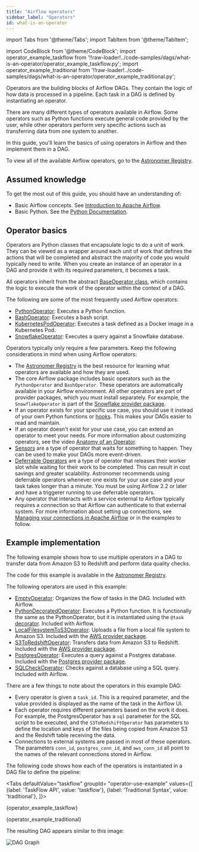 ```yaml
---
title: "Airflow operators"
sidebar_label: "Operators"
id: what-is-an-operator
---
```


<head>
  <meta name="description" content="Learn the basics of operators, which are the building blocks of Airflow DAGs. See an example of how to implement several common operators available in Apache Airflow." />
  <meta name="og:description" content="Learn the basics of operators, which are the building blocks of Airflow DAGs. See an example of how to implement several common operators available in Apache Airflow." />
</head>

import Tabs from '@theme/Tabs';
import TabItem from '@theme/TabItem';

import CodeBlock from '@theme/CodeBlock';
import operator_example_taskflow from '!!raw-loader!../code-samples/dags/what-is-an-operator/operator_example_taskflow.py';
import operator_example_traditional from '!!raw-loader!../code-samples/dags/what-is-an-operator/operator_example_traditional.py';

Operators are the building blocks of Airflow DAGs. They contain the logic of how data is processed in a pipeline. Each task in a DAG is defined by instantiating an operator.

There are many different types of operators available in Airflow. Some operators such as Python functions execute general code provided by the user, while other operators perform very specific actions such as transferring data from one system to another.

In this guide, you'll learn the basics of using operators in Airflow and then implement them in a DAG.

To view all of the available Airflow operators, go to the [Astronomer Registry](https://registry.astronomer.io/modules?types=operators).

## Assumed knowledge

To get the most out of this guide, you should have an understanding of:

- Basic Airflow concepts. See [Introduction to Apache Airflow](intro-to-airflow.md).
- Basic Python. See the [Python Documentation](https://docs.python.org/3/tutorial/index.html).

## Operator basics

Operators are Python classes that encapsulate logic to do a unit of work. They can be viewed as a wrapper around each unit of work that defines the actions that will be completed and abstract the majority of code you would typically need to write. When you create an instance of an operator in a DAG and provide it with its required parameters, it becomes a task.

All operators inherit from the abstract [BaseOperator class](https://airflow.apache.org/docs/apache-airflow/stable/_api/airflow/models/baseoperator/index.html), which contains the logic to execute the work of the operator within the context of a DAG.

The following are some of the most frequently used Airflow operators:

- [PythonOperator](https://registry.astronomer.io/providers/apache-airflow/modules/pythonoperator): Executes a Python function.
- [BashOperator](https://registry.astronomer.io/providers/apache-airflow/modules/bashoperator): Executes a bash script.
- [KubernetesPodOperator](https://registry.astronomer.io/providers/kubernetes/modules/kubernetespodoperator): Executes a task defined as a Docker image in a Kubernetes Pod.
- [SnowflakeOperator](https://registry.astronomer.io/providers/snowflake/modules/snowflakeoperator): Executes a query against a Snowflake database.

Operators typically only require a few parameters. Keep the following considerations in mind when using Airflow operators:

- The [Astronomer Registry](https://registry.astronomer.io/modules?types=operators) is the best resource for learning what operators are available and how they are used.
- The core Airflow package includes basic operators such as the `PythonOperator` and `BashOperator`. These operators are automatically available in your Airflow environment. All other operators are part of provider packages, which you must install separately. For example, the `SnowflakeOperator` is part of the [Snowflake provider package](https://registry.astronomer.io/providers/snowflake).
- If an operator exists for your specific use case, you should use it instead of your own Python functions or [hooks](what-is-a-hook.md). This makes your DAGs easier to read and maintain.
- If an operator doesn't exist for your use case, you can extend an operator to meet your needs. For more information about customizing operators, see the video [Anatomy of an Operator](https://www.astronomer.io/events/webinars/anatomy-of-an-operator).
- [Sensors](what-is-a-sensor.md) are a type of operator that waits for something to happen. They can be used to make your DAGs more event-driven.
- [Deferrable Operators](deferrable-operators.md) are a type of operator that releases their worker slot while waiting for their work to be completed. This can result in cost savings and greater scalability. Astronomer recommends using deferrable operators whenever one exists for your use case and your task takes longer than a minute. You must be using Airflow 2.2 or later and have a triggerer running to use deferrable operators.
- Any operator that interacts with a service external to Airflow typically requires a connection so that Airflow can authenticate to that external system. For more information about setting up connections, see [Managing your connections in Apache Airflow](connections.md) or in the examples to follow.

## Example implementation

The following example shows how to use multiple operators in a DAG to transfer data from Amazon S3 to Redshift and perform data quality checks.

The code for this example is available in the [Astronomer Registry](https://registry.astronomer.io/dags/simple-redshift-3).

The following operators are used in this example:

- [EmptyOperator](https://airflow.apache.org/docs/apache-airflow/stable/_api/airflow/operators/empty/index.html): Organizes the flow of tasks in the DAG. Included with Airflow.
- [PythonDecoratedOperator](https://registry.astronomer.io/providers/apache-airflow/modules/pythonoperator): Executes a Python function. It is functionally the same as the PythonOperator, but it is instantiated using the `@task` [decorator](airflow-decorators.md). Included with Airflow.
- [LocalFilesystemToS3Operator](https://registry.astronomer.io/providers/amazon/modules/localfilesystemtos3operator): Uploads a file from a local file system to Amazon S3. Included with the [AWS provider package](https://registry.astronomer.io/providers/amazon).
- [S3ToRedshiftOperator](https://registry.astronomer.io/providers/amazon/modules/s3toredshiftoperator): Transfers data from Amazon S3 to Redshift. Included with the [AWS provider package](https://registry.astronomer.io/providers/amazon).
- [PostgresOperator](https://registry.astronomer.io/providers/postgres/modules/postgresoperator): Executes a query against a Postgres database. Included with the [Postgres provider package](https://registry.astronomer.io/providers/postgres).
- [SQLCheckOperator](https://registry.astronomer.io/providers/apache-airflow/modules/sqlcheckoperator): Checks against a database using a SQL query. Included with Airflow.

There are a few things to note about the operators in this example DAG:

- Every operator is given a `task_id`. This is a required parameter, and the value provided is displayed as the name of the task in the Airflow UI.
- Each operator requires different parameters based on the work it does. For example, the PostgresOperator has a `sql` parameter for the SQL script to be executed, and the `S3ToRedshiftOperator` has parameters to define the location and keys of the files being copied from Amazon S3 and the Redshift table receiving the data.
- Connections to external systems are passed in most of these operators. The parameters `conn_id`, `postgres_conn_id`, and `aws_conn_id` all point to the names of the relevant connections stored in Airflow.

The following code shows how each of the operators is instantiated in a DAG file to define the pipeline:

<Tabs
    defaultValue="taskflow"
    groupId= "operator-use-example"
    values={[
        {label: 'TaskFlow API', value: 'taskflow'},
        {label: 'Traditional Syntax', value: 'traditional'},
    ]}>

<TabItem value="taskflow">

<CodeBlock language="python">{operator_example_taskflow}</CodeBlock>

</TabItem>

<TabItem value="traditional">

<CodeBlock language="python">{operator_example_traditional}</CodeBlock>

</TabItem>
</Tabs>

The resulting DAG appears similar to this image:

![DAG Graph](/img/guides/example_dag_graph.png)
